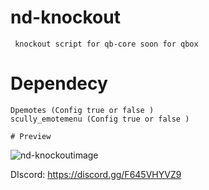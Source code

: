 # nd-knockout
     knockout script for qb-core soon for qbox


# Dependecy
    Dpemotes (Config true or false )
    scully_emotemenu (Config true or false )

    # Preview
    
![nd-knockoutimage](https://i.imgur.com/BCMgi6A.png)




DIscord: https://discord.gg/F645VHYVZ9
